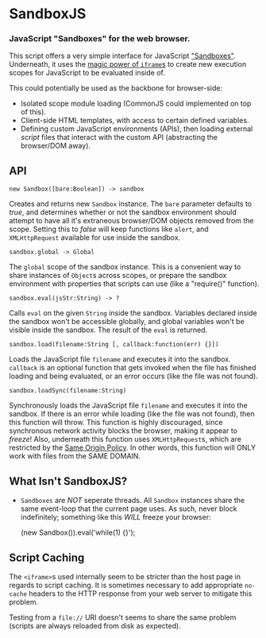 SandboxJS
=========
### JavaScript "Sandboxes" for the web browser.

This script offers a very simple interface for JavaScript ["Sandboxes"][WikipediaSandbox].
Underneath, it uses the [magic power of `iframe`s][DeanEdwards] to create
new execution scopes for JavaScript to be evaluated inside of.

This could potentially be used as the backbone for browser-side:

 * Isolated scope module loading (CommonJS could implemented on top of this).
 * Client-side HTML templates, with access to certain defined variables.
 * Defining custom JavaScript environments (APIs), then loading external
   _script_ files that interact with the custom API (abstracting the browser/DOM away).



API
---

    new Sandbox([bare:Boolean]) -> sandbox

Creates and returns new `Sandbox` instance. The `bare` parameter
defaults to _true_, and determines whether or not the sandbox environment
should attempt to have all it's extraneous browser/DOM objects removed from
the scope. Setting this to _false_ will keep functions like `alert`, and
`XMLHttpRequest` available for use inside the sandbox.

    sandbox.global -> Global

The `global` scope of the sandbox instance. This is a convenient way
to share instances of `Object`s across scopes, or prepare the sandbox
environment with properties that scripts can use (like a "require()" function).

    sandbox.eval(jsStr:String) -> ?

Calls `eval` on the given `String` inside the sandbox. Variables declared
inside the sandbox won't be accessible globally, and global variables won't
be visible inside the sandbox. The result of the `eval` is returned.

    sandbox.load(filename:String [, callback:function(err) {}])

Loads the JavaScript file `filename` and executes it into the sandbox. `callback`
is an optional function that gets invoked when the file has finished loading and
being evaluated, or an error occurs (like the file was not found).

    sandbox.loadSync(filename:String)

Synchronously loads the JavaScript file `filename` and executes it into the
sandbox. If there is an error while loading (like the file was not found),
then this function will throw. This function is highly discouraged, since synchronous network
activity blocks the browser, making it appear to _freeze_! Also, underneath
this function uses `XMLHttpRequest`s, which are restricted by the [Same Origin Policy][SameOriginPolicy].
In other words, this function will ONLY work with files from the SAME DOMAIN.



What Isn't SandboxJS?
---------------------

 - `Sandboxes` are _NOT_ seperate threads. All `Sandbox` instances share the same
   event-loop that the current page uses. As such, never block indefinitely;
   something like this _WILL_ freeze your browser:

    (new Sandbox()).eval('while(1) {}');



Script Caching
--------------

The `<iframe>`s used internally seem to be stricter than the host page in
regards to script caching. It is sometimes necessary to add appropriate `no-cache`
headers to the HTTP response from your web server to mitigate this problem.

Testing from a `file://` URI doesn't seems to share the same problem (scripts
are always reloaded from disk as expected).


[DeanEdwards]: http://dean.edwards.name/weblog/2006/11/sandbox/
[SameOriginPolicy]: http://en.wikipedia.org/wiki/Same_origin_policy
[WikipediaSandbox]: http://en.wikipedia.org/wiki/Sandbox_%28computer_security%29
